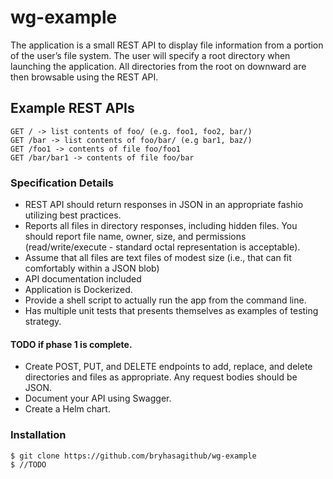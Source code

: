 # wg-example
The application is a small REST API to display file information from a portion of the user’s file system. The user will specify a root directory when launching the application. All directories from the root on downward are then browsable using the REST API.

## Example REST APIs
```
GET / -> list contents of foo/ (e.g. foo1, foo2, bar/)
GET /bar -> list contents of foo/bar/ (e.g bar1, baz/)
GET /foo1 -> contents of file foo/foo1
GET /bar/bar1 -> contents of file foo/bar
```

### Specification Details
  - REST API should return responses in JSON in an appropriate fashio utilizing best practices.
  - Reports all files in directory responses, including hidden files. You should report file name, owner, size, and permissions (read/write/execute - standard octal representation is acceptable).
  - Assume that all files are text files of modest size (i.e., that can fit comfortably within a JSON blob)
  - API documentation included
  - Application is Dockerized.
  - Provide a shell script to actually run the app from the command line.
  - Has multiple unit tests that presents themselves as examples of testing strategy.
 
#### TODO if phase 1 is complete.
  - Create POST, PUT, and DELETE endpoints to add, replace, and delete directories and files as appropriate. Any request bodies should be JSON.
  - Document your API using Swagger.
  - Create a Helm chart.

### Installation
```sh
$ git clone https://github.com/bryhasagithub/wg-example
$ //TODO
```